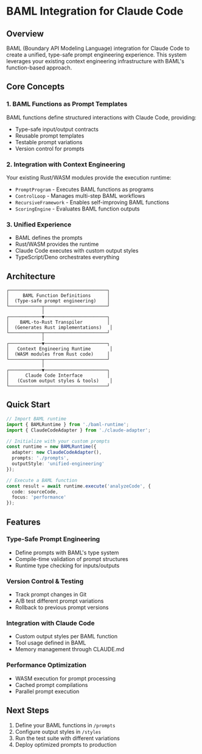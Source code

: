# BAML Integration for Claude Code

## Overview

BAML (Boundary API Modeling Language) integration for Claude Code to create a unified, type-safe prompt engineering experience. This system leverages your existing context engineering infrastructure with BAML's function-based approach.

## Core Concepts

### 1. BAML Functions as Prompt Templates
BAML functions define structured interactions with Claude Code, providing:
- Type-safe input/output contracts
- Reusable prompt templates
- Testable prompt variations
- Version control for prompts

### 2. Integration with Context Engineering
Your existing Rust/WASM modules provide the execution runtime:
- `PromptProgram` - Executes BAML functions as programs
- `ControlLoop` - Manages multi-step BAML workflows
- `RecursiveFramework` - Enables self-improving BAML functions
- `ScoringEngine` - Evaluates BAML function outputs

### 3. Unified Experience
- BAML defines the prompts
- Rust/WASM provides the runtime
- Claude Code executes with custom output styles
- TypeScript/Deno orchestrates everything

## Architecture

```
┌────────────────────────────────────┐
│     BAML Function Definitions      │
│  (Type-safe prompt engineering)    │
└────────────┬───────────────────────┘
             │
┌────────────▼───────────────────────┐
│    BAML-to-Rust Transpiler         │
│  (Generates Rust implementations)   │
└────────────┬───────────────────────┘
             │
┌────────────▼───────────────────────┐
│   Context Engineering Runtime       │
│  (WASM modules from Rust code)     │
└────────────┬───────────────────────┘
             │
┌────────────▼───────────────────────┐
│      Claude Code Interface         │
│   (Custom output styles & tools)    │
└────────────────────────────────────┘
```

## Quick Start

```typescript
// Import BAML runtime
import { BAMLRuntime } from './baml-runtime';
import { ClaudeCodeAdapter } from './claude-adapter';

// Initialize with your custom prompts
const runtime = new BAMLRuntime({
  adapter: new ClaudeCodeAdapter(),
  prompts: './prompts',
  outputStyle: 'unified-engineering'
});

// Execute a BAML function
const result = await runtime.execute('analyzeCode', {
  code: sourceCode,
  focus: 'performance'
});
```

## Features

### Type-Safe Prompt Engineering
- Define prompts with BAML's type system
- Compile-time validation of prompt structures
- Runtime type checking for inputs/outputs

### Version Control & Testing
- Track prompt changes in Git
- A/B test different prompt variations
- Rollback to previous prompt versions

### Integration with Claude Code
- Custom output styles per BAML function
- Tool usage defined in BAML
- Memory management through CLAUDE.md

### Performance Optimization
- WASM execution for prompt processing
- Cached prompt compilations
- Parallel prompt execution

## Next Steps

1. Define your BAML functions in `/prompts`
2. Configure output styles in `/styles`
3. Run the test suite with different variations
4. Deploy optimized prompts to production